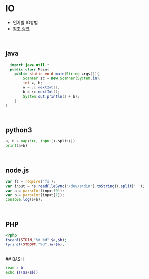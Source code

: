 # IO

+ 언어별 IO방법
+ [참조 링크](https://www.acmicpc.net/help/language)

<br/>

## java
```JAVA
  import java.util.*;
  public class Main{
	public static void main(String args[]){
		Scanner sc = new Scanner(System.in);
		int a, b;
		a = sc.nextInt();
		b = sc.nextInt();
		System.out.println(a + b);
	}
}
```

<br/>

## python3

```python
a, b = map(int, input().split())
print(a+b)
```

<br/>

## node.js

```javascript
var fs = require('fs');
var input = fs.readFileSync('/dev/stdin').toString().split(' ');
var a = parseInt(input[0]);
var b = parseInt(input[1]);
console.log(a+b);
```
<br/>

## PHP

```PHP
<?php
fscanf(STDIN,"%d %d",$a,$b);
fprintf(STDOUT,"%d",$a+$b);

```
<br/>
## BASH

```bash
read a b
echo $(($a+$b))
```
